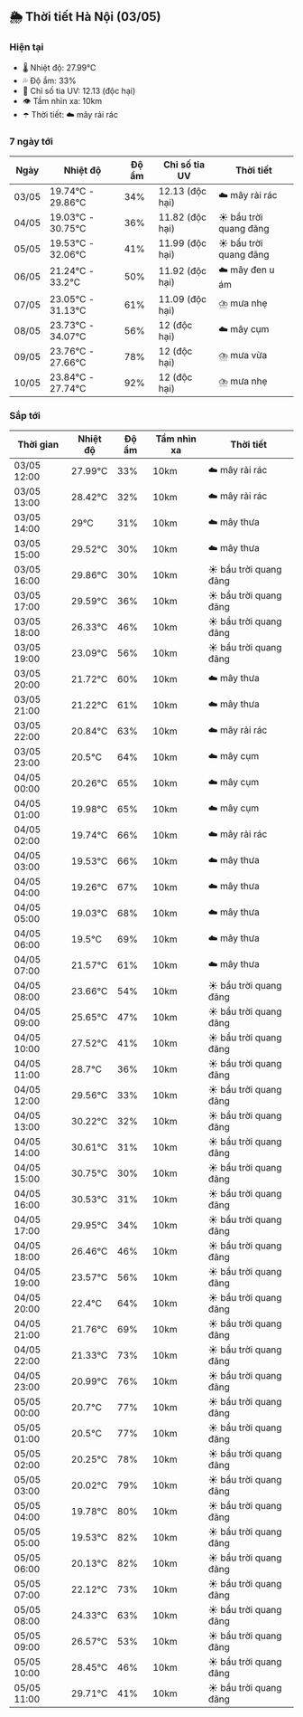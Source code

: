 ## 🌦️ Thời tiết Hà Nội (03/05)

### Hiện tại

- 🌡️ Nhiệt độ: 27.99℃
- 💦 Độ ẩm: 33%
- 🌟 Chỉ số tia UV: 12.13 (độc hại)
- 👁️ Tầm nhìn xa: 10km
- ☂️ Thời tiết: ☁️ mây rải rác

### 7 ngày tới

| Ngày | Nhiệt độ | Độ ẩm | Chỉ số tia UV | Thời tiết |
| --- | --- | --- | --- | --- |
| 03/05 | 19.74℃ - 29.86℃ | 34% | 12.13 (độc hại) | ☁️ mây rải rác |
| 04/05 | 19.03℃ - 30.75℃ | 36% | 11.82 (độc hại) | ☀️ bầu trời quang đãng |
| 05/05 | 19.53℃ - 32.06℃ | 41% | 11.99 (độc hại) | ☀️ bầu trời quang đãng |
| 06/05 | 21.24℃ - 33.2℃ | 50% | 11.92 (độc hại) | ☁️ mây đen u ám |
| 07/05 | 23.05℃ - 31.13℃ | 61% | 11.09 (độc hại) | ⛈️ mưa nhẹ |
| 08/05 | 23.73℃ - 34.07℃ | 56% | 12 (độc hại) | ☁️ mây cụm |
| 09/05 | 23.76℃ - 27.66℃ | 78% | 12 (độc hại) | ⛈️ mưa vừa |
| 10/05 | 23.84℃ - 27.74℃ | 92% | 12 (độc hại) | ⛈️ mưa nhẹ |

### Sắp tới

| Thời gian | Nhiệt độ | Độ ẩm | Tầm nhìn xa | Thời tiết |
| --- | --- | --- | --- | --- |
| 03/05 12:00 | 27.99℃ | 33% | 10km | ☁️ mây rải rác |
| 03/05 13:00 | 28.42℃ | 32% | 10km | ☁️ mây rải rác |
| 03/05 14:00 | 29℃ | 31% | 10km | ☁️ mây thưa |
| 03/05 15:00 | 29.52℃ | 30% | 10km | ☁️ mây thưa |
| 03/05 16:00 | 29.86℃ | 30% | 10km | ☀️ bầu trời quang đãng |
| 03/05 17:00 | 29.59℃ | 36% | 10km | ☀️ bầu trời quang đãng |
| 03/05 18:00 | 26.33℃ | 46% | 10km | ☀️ bầu trời quang đãng |
| 03/05 19:00 | 23.09℃ | 56% | 10km | ☀️ bầu trời quang đãng |
| 03/05 20:00 | 21.72℃ | 60% | 10km | ☁️ mây thưa |
| 03/05 21:00 | 21.22℃ | 61% | 10km | ☁️ mây thưa |
| 03/05 22:00 | 20.84℃ | 63% | 10km | ☁️ mây rải rác |
| 03/05 23:00 | 20.5℃ | 64% | 10km | ☁️ mây cụm |
| 04/05 00:00 | 20.26℃ | 65% | 10km | ☁️ mây cụm |
| 04/05 01:00 | 19.98℃ | 65% | 10km | ☁️ mây cụm |
| 04/05 02:00 | 19.74℃ | 66% | 10km | ☁️ mây rải rác |
| 04/05 03:00 | 19.53℃ | 66% | 10km | ☁️ mây thưa |
| 04/05 04:00 | 19.26℃ | 67% | 10km | ☁️ mây thưa |
| 04/05 05:00 | 19.03℃ | 68% | 10km | ☁️ mây thưa |
| 04/05 06:00 | 19.5℃ | 69% | 10km | ☁️ mây thưa |
| 04/05 07:00 | 21.57℃ | 61% | 10km | ☁️ mây thưa |
| 04/05 08:00 | 23.66℃ | 54% | 10km | ☀️ bầu trời quang đãng |
| 04/05 09:00 | 25.65℃ | 47% | 10km | ☀️ bầu trời quang đãng |
| 04/05 10:00 | 27.52℃ | 41% | 10km | ☀️ bầu trời quang đãng |
| 04/05 11:00 | 28.7℃ | 36% | 10km | ☀️ bầu trời quang đãng |
| 04/05 12:00 | 29.56℃ | 33% | 10km | ☀️ bầu trời quang đãng |
| 04/05 13:00 | 30.22℃ | 32% | 10km | ☀️ bầu trời quang đãng |
| 04/05 14:00 | 30.61℃ | 31% | 10km | ☀️ bầu trời quang đãng |
| 04/05 15:00 | 30.75℃ | 30% | 10km | ☀️ bầu trời quang đãng |
| 04/05 16:00 | 30.53℃ | 31% | 10km | ☀️ bầu trời quang đãng |
| 04/05 17:00 | 29.95℃ | 34% | 10km | ☀️ bầu trời quang đãng |
| 04/05 18:00 | 26.46℃ | 46% | 10km | ☀️ bầu trời quang đãng |
| 04/05 19:00 | 23.57℃ | 56% | 10km | ☀️ bầu trời quang đãng |
| 04/05 20:00 | 22.4℃ | 64% | 10km | ☀️ bầu trời quang đãng |
| 04/05 21:00 | 21.76℃ | 69% | 10km | ☀️ bầu trời quang đãng |
| 04/05 22:00 | 21.33℃ | 73% | 10km | ☀️ bầu trời quang đãng |
| 04/05 23:00 | 20.99℃ | 76% | 10km | ☀️ bầu trời quang đãng |
| 05/05 00:00 | 20.7℃ | 77% | 10km | ☀️ bầu trời quang đãng |
| 05/05 01:00 | 20.5℃ | 77% | 10km | ☀️ bầu trời quang đãng |
| 05/05 02:00 | 20.25℃ | 78% | 10km | ☀️ bầu trời quang đãng |
| 05/05 03:00 | 20.02℃ | 79% | 10km | ☀️ bầu trời quang đãng |
| 05/05 04:00 | 19.78℃ | 80% | 10km | ☀️ bầu trời quang đãng |
| 05/05 05:00 | 19.53℃ | 82% | 10km | ☀️ bầu trời quang đãng |
| 05/05 06:00 | 20.13℃ | 82% | 10km | ☀️ bầu trời quang đãng |
| 05/05 07:00 | 22.12℃ | 73% | 10km | ☀️ bầu trời quang đãng |
| 05/05 08:00 | 24.33℃ | 63% | 10km | ☀️ bầu trời quang đãng |
| 05/05 09:00 | 26.57℃ | 53% | 10km | ☀️ bầu trời quang đãng |
| 05/05 10:00 | 28.45℃ | 46% | 10km | ☀️ bầu trời quang đãng |
| 05/05 11:00 | 29.71℃ | 41% | 10km | ☀️ bầu trời quang đãng |
